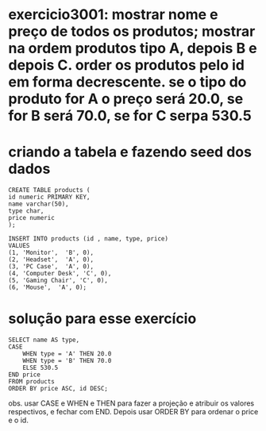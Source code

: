 # exercicio3001: mostrar nome e preço de todos os produtos; mostrar na ordem produtos tipo A, depois B e depois C. order os produtos pelo id em forma decrescente. se o tipo do produto for A o preço será 20.0, se for B será 70.0, se for C serpa 530.5


# criando a tabela e fazendo seed dos dados
```
CREATE TABLE products (
id numeric PRIMARY KEY,
name varchar(50),
type char,
price numeric
);

INSERT INTO products (id , name, type, price)
VALUES
(1, 'Monitor',  'B', 0),
(2, 'Headset',  'A', 0),
(3, 'PC Case',  'A', 0),
(4, 'Computer Desk', 'C', 0),
(5, 'Gaming Chair', 'C', 0),
(6, 'Mouse',  'A', 0);
```


# solução para esse exercício

```
SELECT name AS type,
CASE 
	WHEN type = 'A' THEN 20.0
	WHEN type = 'B' THEN 70.0
	ELSE 530.5
END price
FROM products
ORDER BY price ASC, id DESC;
```

obs. usar CASE e WHEN e THEN para fazer a projeção e atribuir os valores respectivos, e fechar com END. Depois usar ORDER BY para ordenar o price e o id.

